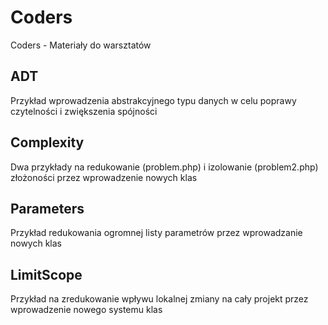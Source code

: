 Coders
======

Coders - Materiały do warsztatów


## ADT
Przykład wprowadzenia abstrakcyjnego typu danych w celu poprawy czytelności i zwiększenia spójności

## Complexity
Dwa przykłady na redukowanie (problem.php) i izolowanie (problem2.php) złożoności przez wprowadzenie nowych klas

## Parameters
Przykład redukowania ogromnej listy parametrów przez wprowadzanie nowych klas

## LimitScope
Przykład na zredukowanie wpływu lokalnej zmiany na cały projekt przez wprowadzenie nowego systemu klas